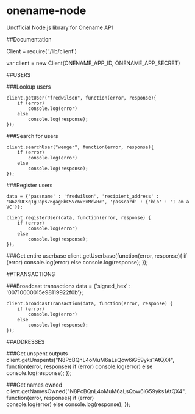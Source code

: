 # onename-node
Unofficial Node.js library for Onename API

##Documentation

Client = require('./lib/client')

var client = new Client(ONENAME_APP_ID, ONENAME_APP_SECRET)


##USERS

###Lookup users

	client.getUser("fredwilson", function(error, response){
		if (error)
			console.log(error)
		else
			console.log(response);
	});

###Search for users

	client.searchUser("wenger", function(error, response){
		if (error)
			console.log(error)
		else
			console.log(response);
	});

###Register users

	data = {'passname' : 'fredwilson', 'recipient_address' : 'N6zdUCKq1gJaps76gagBbC5Vc6xBxMdvHc', 'passcard' : {'bio' : 'I am a VC'}};

	client.registerUser(data, function(error, response) {
		if (error)	
			console.log(error)
		else
			console.log(response);
	});

###Get entire userbase
	client.getUserbase(function(error, response){
		if (error)
			console.log(error)
		else
			console.log(response);
	});


##TRANSACTIONS

###Broadcast transactions
	data = {'signed_hex' : '00710000015e98119922f0b'};

	client.broadcastTransaction(data, function(error, response) {
		if (error)	
			console.log(error)
		else
			console.log(response);
	});


##ADDRESSES

###Get unspent outputs
	client.getUnspents("N8PcBQnL4oMuM6aLsQow6iG59yks1AtQX4", function(error, response){
		if (error)
			console.log(error)
		else
			console.log(response);
});

###Get names owned
	client.getNamesOwned("N8PcBQnL4oMuM6aLsQow6iG59yks1AtQX4", function(error, response){
		if (error)	
			console.log(error)
		else
			console.log(response);
	});



